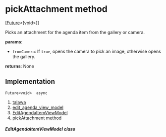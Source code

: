 
<div>

# pickAttachment method

</div>


[[Future](https://api.flutter.dev/flutter/dart-core/Future-class.html)\<[void\>]]




Picks an attachment for the agenda item from the gallery or camera.

**params**:

-   `fromCamera`: If `true`, opens the camera to pick an image,
    otherwise opens the gallery.

**returns**: None



## Implementation

``` language-dart
Future<void>  async 
```







1.  [talawa](../../index.md)
2.  [edit_agenda_view_model](../../view_model_after_auth_view_models_event_view_models_edit_agenda_view_model/)
3.  [EditAgendaItemViewModel](../../view_model_after_auth_view_models_event_view_models_edit_agenda_view_model/EditAgendaItemViewModel-class.md)
4.  pickAttachment method

##### EditAgendaItemViewModel class







